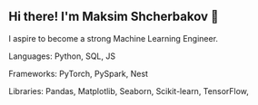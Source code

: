 ## Hi there! I'm Maksim Shcherbakov 👋
I aspire to become a strong Machine Learning Engineer.

Languages: Python, SQL, JS

Frameworks: PyTorch, PySpark, Nest

Libraries: Pandas, Matplotlib, Seaborn, Scikit-learn, TensorFlow, 
<!--
**MaksimShcherbakov/MaksimShcherbakov** is a ✨ _special_ ✨ repository because its `README.md` (this file) appears on your GitHub profile.

Here are some ideas to get you started:

- 🔭 I’m currently working on ...
- 🌱 I’m currently learning ...
- 👯 I’m looking to collaborate on ...
- 🤔 I’m looking for help with ...
- 💬 Ask me about ...
- 📫 How to reach me: ...
- 😄 Pronouns: ...
- ⚡ Fun fact: ...
-->
